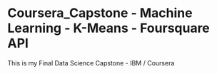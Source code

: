 # Coursera_Capstone - Machine Learning - K-Means - Foursquare API
This is my Final Data Science Capstone - IBM / Coursera 
